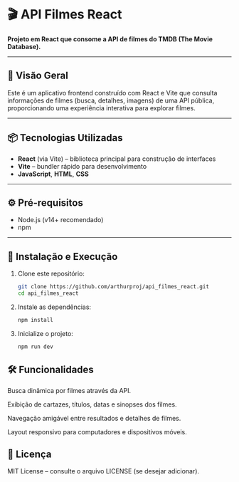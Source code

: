 # 🎬 API Filmes React

**Projeto em React que consome a API de filmes do TMDB (The Movie Database).**

---

## 🚀 Visão Geral

Este é um aplicativo frontend construído com React e Vite que consulta informações de filmes (busca, detalhes, imagens) de uma API pública, proporcionando uma experiência interativa para explorar filmes.

---

## 📦 Tecnologias Utilizadas

- **React** (via Vite) – biblioteca principal para construção de interfaces
- **Vite** – bundler rápido para desenvolvimento
- **JavaScript**, **HTML**, **CSS**

---

## ⚙️ Pré-requisitos

- Node.js (v14+ recomendado)
- npm

---

## 🚧 Instalação e Execução

1. Clone este repositório:
   ```bash
   git clone https://github.com/arthurproj/api_filmes_react.git
   cd api_filmes_react

2. Instale as dependências:
   ```bash
   npm install

3. Inicialize o projeto:
   ```bash
   npm run dev

## 🛠 Funcionalidades
Busca dinâmica por filmes através da API.

Exibição de cartazes, títulos, datas e sinopses dos filmes.

Navegação amigável entre resultados e detalhes de filmes.

Layout responsivo para computadores e dispositivos móveis.

## 📄 Licença
MIT License – consulte o arquivo LICENSE (se desejar adicionar).
